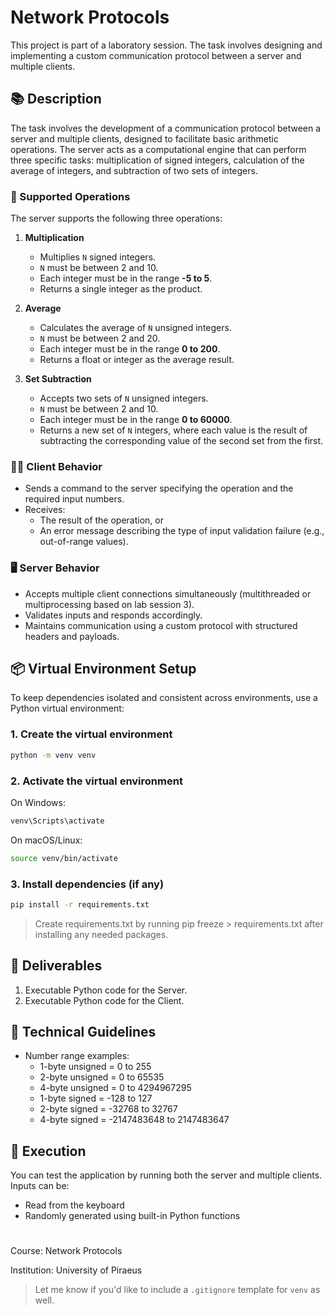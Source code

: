 # Network Protocols

This project is part of a laboratory session. The task involves designing and implementing a custom communication protocol between a server and multiple clients.

## 📚 Description

The task involves the development of a communication protocol between a server and multiple clients, designed to facilitate basic arithmetic operations. The server acts as a computational engine that can perform three specific tasks: multiplication of signed integers, calculation of the average of integers, and subtraction of two sets of integers.

### 🧮 Supported Operations

The server supports the following three operations:

1. **Multiplication**
   - Multiplies `N` signed integers.
   - `N` must be between 2 and 10.
   - Each integer must be in the range **-5 to 5**.
   - Returns a single integer as the product.

2. **Average**
   - Calculates the average of `N` unsigned integers.
   - `N` must be between 2 and 20.
   - Each integer must be in the range **0 to 200**.
   - Returns a float or integer as the average result.

3. **Set Subtraction**
   - Accepts two sets of `N` unsigned integers.
   - `N` must be between 2 and 10.
   - Each integer must be in the range **0 to 60000**.
   - Returns a new set of `N` integers, where each value is the result of subtracting the corresponding value of the second set from the first.

### 🧑‍💻 Client Behavior

- Sends a command to the server specifying the operation and the required input numbers.
- Receives:
  - The result of the operation, or
  - An error message describing the type of input validation failure (e.g., out-of-range values).

### 🖥️ Server Behavior

- Accepts multiple client connections simultaneously (multithreaded or multiprocessing based on lab session 3).
- Validates inputs and responds accordingly.
- Maintains communication using a custom protocol with structured headers and payloads.

## 📦 Virtual Environment Setup

To keep dependencies isolated and consistent across environments, use a Python virtual environment:

### 1. Create the virtual environment

```bash
python -m venv venv
```

### 2. Activate the virtual environment
On Windows:
```bash
venv\Scripts\activate
```

On macOS/Linux:
```bash
source venv/bin/activate
```

### 3. Install dependencies (if any)
```bash
pip install -r requirements.txt
```
> Create requirements.txt by running pip freeze > requirements.txt after installing any needed packages.

## 📂 Deliverables
1. Executable Python code for the Server.
2. Executable Python code for the Client.

## 🔧 Technical Guidelines
- Number range examples:
    - 1-byte unsigned = 0 to 255
    - 2-byte unsigned = 0 to 65535
    - 4-byte unsigned = 0 to 4294967295
    - 1-byte signed = -128 to 127
    - 2-byte signed = -32768 to 32767
    - 4-byte signed = -2147483648 to 2147483647

## 🚀 Execution
You can test the application by running both the server and multiple clients. Inputs can be:
- Read from the keyboard
- Randomly generated using built-in Python functions

#

Course: Network Protocols

Institution: University of Piraeus

> Let me know if you'd like to include a `.gitignore` template for `venv` as well.







